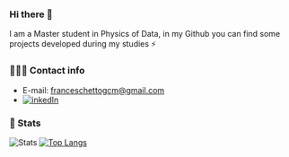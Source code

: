 ### Hi there 👋
I am a Master student in Physics of Data, in my Github you can find some projects developed during my studies ⚡

### 🕵🏻‍♂️ Contact info
* E-mail: franceschettogcm@gmail.com
* [![inkedIn](https://img.shields.io/badge/LinkedIn-0077B5?style=for-the-badge&logo=linkedin&logoColor=white)](https://www.linkedin.com/in/giacomo-franceschetto/)

### 🚀 Stats
![Stats](https://github-readme-stats.vercel.app/api?username=GiacomoFrn&show_icons=true&theme=tokyonight&line_height=20)
[![Top Langs](https://github-readme-stats.vercel.app/api/top-langs/?username=GiacomoFrn&theme=tokyonight&layout=compact&line_height=20)](https://github.com/anuraghazra/github-readme-stats)
